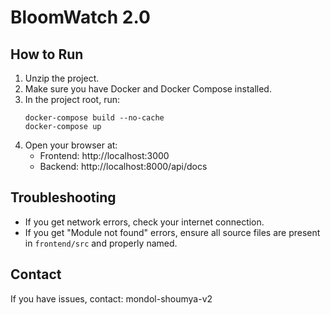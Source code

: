 # BloomWatch 2.0

## How to Run

1. Unzip the project.
2. Make sure you have Docker and Docker Compose installed.
3. In the project root, run:
   ```
   docker-compose build --no-cache
   docker-compose up
   ```
4. Open your browser at:
   - Frontend: http://localhost:3000
   - Backend: http://localhost:8000/api/docs

## Troubleshooting

- If you get network errors, check your internet connection.
- If you get "Module not found" errors, ensure all source files are present in `frontend/src` and properly named.

## Contact

If you have issues, contact: mondol-shoumya-v2